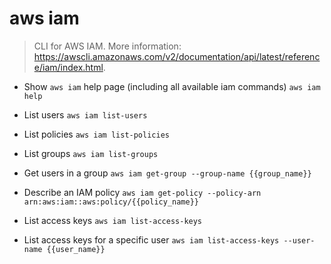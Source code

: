 # aws iam
> CLI for AWS IAM.
> More information: <https://awscli.amazonaws.com/v2/documentation/api/latest/reference/iam/index.html>.

- Show `aws iam` help page (including all available iam commands)
`aws iam help`

- List users
`aws iam list-users`

- List policies
`aws iam list-policies`

- List groups
`aws iam list-groups`

- Get users in a group
`aws iam get-group --group-name {{group_name}}`

- Describe an IAM policy
`aws iam get-policy --policy-arn arn:aws:iam::aws:policy/{{policy_name}}`

- List access keys
`aws iam list-access-keys`

- List access keys for a specific user
`aws iam list-access-keys --user-name {{user_name}}`
